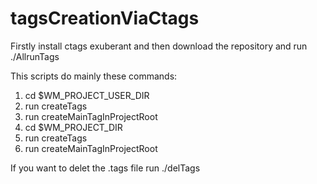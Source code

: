 # tagsCreationViaCtags
Firstly install ctags exuberant and then download the repository and run ./AllrunTags

This scripts do mainly these commands:
1. cd $WM_PROJECT_USER_DIR
2. run createTags
3. run createMainTagInProjectRoot
4. cd $WM_PROJECT_DIR
5. run createTags
6. run createMainTagInProjectRoot

If you want to delet the .tags file run ./delTags

